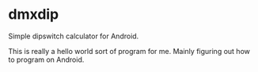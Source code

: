 dmxdip
======

Simple dipswitch calculator for Android.

This is really a hello world sort of program for me. Mainly figuring out how to program on Android.
